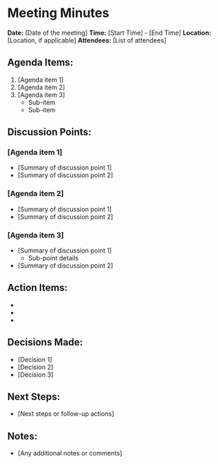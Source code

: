 # Meeting Minutes

**Date:** [Date of the meeting]
**Time:** [Start Time] - [End Time]
**Location:** [Location, if applicable]
**Attendees:** [List of attendees]

## Agenda Items:

1. [Agenda item 1]
2. [Agenda item 2]
3. [Agenda item 3]
   - Sub-item
   - Sub-item

## Discussion Points:

### [Agenda item 1]

- [Summary of discussion point 1]
- [Summary of discussion point 2]

### [Agenda item 2]

- [Summary of discussion point 1]
- [Summary of discussion point 2]

### [Agenda item 3]

- [Summary of discussion point 1]
  - Sub-point details
- [Summary of discussion point 2]

## Action Items:

- [Responsible Person]: [Task]
- [Responsible Person]: [Task]
- [Responsible Person]: [Task]

## Decisions Made:

- [Decision 1]
- [Decision 2]
- [Decision 3]

## Next Steps:

- [Next steps or follow-up actions]

## Notes:

- [Any additional notes or comments]

